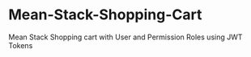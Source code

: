# Mean-Stack-Shopping-Cart
Mean Stack Shopping cart with User and Permission Roles using JWT Tokens
